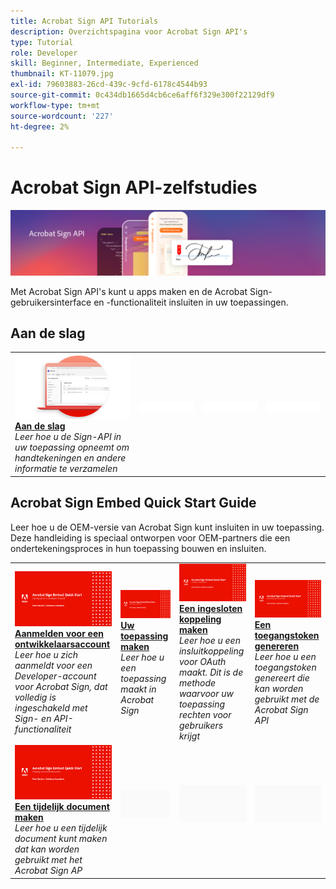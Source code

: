 ```yaml
---
title: Acrobat Sign API Tutorials
description: Overzichtspagina voor Acrobat Sign API's
type: Tutorial
role: Developer
skill: Beginner, Intermediate, Experienced
thumbnail: KT-11079.jpg
exl-id: 79603883-26cd-439c-9cfd-6178c4544b93
source-git-commit: 0c434db1665d4cb6ce6aff6f329e300f22129df9
workflow-type: tm+mt
source-wordcount: '227'
ht-degree: 2%

---
```


# Acrobat Sign API-zelfstudies

![Acrobat Sign API-banner](../assets/acrobatsignhero.png)

Met Acrobat Sign API&#39;s kunt u apps maken en de Acrobat Sign-gebruikersinterface en -functionaliteit insluiten in uw toepassingen.

## Aan de slag

<table style="table-layout:fixed">
<tr>
   <td>
    <a href="signapi.md">
      <img alt="Aan de slag" src="assets/GSASAPI_thumb.png" />
    </a>
    <div>
    <a href="signapi.md"><strong>Aan de slag</strong></a>
    </div>
    <em>Leer hoe u de Sign-API in uw toepassing opneemt om handtekeningen en andere informatie te verzamelen</em>
    <br>
  </td>
  <td>
    <img alt="Spacer" src="../assets/WhiteBanner_Placeholder.png" />
    <div>
    <br>
  </td>
  <td>
    <img alt="Spacer" src="../assets/WhiteBanner_Placeholder.png" />
    <div>
    <br>
  </td>
  <td>
    <img alt="Spacer" src="../assets/WhiteBanner_Placeholder.png" />
    <div>
    <br>
  </td>
</tr>
</table>

## Acrobat Sign Embed Quick Start Guide

Leer hoe u de OEM-versie van Acrobat Sign kunt insluiten in uw toepassing. Deze handleiding is speciaal ontworpen voor OEM-partners die een ondertekeningsproces in hun toepassing bouwen en insluiten.

<table style="table-layout:fixed">
<tr>
 <td>
   <a href="sign-up-developer-account.md">
      <img alt="Aanmelden voor een ontwikkelaarsaccount" src="assets/Signingup_1280.png" />
   </a>
    <div>
   <a href="sign-up-developer-account.md"><strong>Aanmelden voor een ontwikkelaarsaccount</strong></a>
    </div>
    <em>Leer hoe u zich aanmeldt voor een Developer-account voor Acrobat Sign, dat volledig is ingeschakeld met Sign- en API-functionaliteit</em>
    <br>
  </td>
  <td>
   <a href="creating-your-application.md">
      <img alt="Uw toepassing maken" src="assets/Creatingyourapplication_1280.png" />
   </a>
    <div>
   <a href="creating-your-application.md"><strong>Uw toepassing maken</strong></a>
    </div>
    <em>Leer hoe u een toepassing maakt in Acrobat Sign</em>
    <br>
  </td>
   <td>
   <a href="creating-an-embed-link.md">
      <img alt="Een ingesloten koppeling maken" src="assets/Creatinganembedlink_1280.png" />
   </a>
    <div>
   <a href="creating-an-embed-link.md"><strong>Een ingesloten koppeling maken</strong></a>
    </div>
    <em>Leer hoe u een insluitkoppeling voor OAuth maakt. Dit is de methode waarvoor uw toepassing rechten voor gebruikers krijgt</em>
    <br>
  </td>
  <td>
   <a href="generating-an-access-token.md">
      <img alt="Een toegangstoken genereren" src="assets/Generatingyouraccesstoken_1280.png" />
   </a>
    <div>
   <a href="generating-an-access-token.md"><strong>Een toegangstoken genereren</strong></a>
    </div>
    <em>Leer hoe u een toegangstoken genereert die kan worden gebruikt met de Acrobat Sign API</em>
    <br>
  </td>
</tr>
<tr>
  <td>
   <a href="creating-a-transient-document.md">
      <img alt="Een tijdelijk document maken" src="assets/Creatingatransientdocument_1280.png" />
   </a>
    <div>
   <a href="creating-a-transient-document.md"><strong>Een tijdelijk document maken</strong></a>
    </div>
    <em>Leer hoe u een tijdelijk document kunt maken dat kan worden gebruikt met het Acrobat Sign AP</em>
    <br>
  </td>
  <td>
    <img alt="Spacer" src="../assets/GrayBanner_Placeholder.png" />
    <div>
    <br>
  </td>
   <td>
    <img alt="Spacer" src="../assets/GrayBanner_Placeholder.png" />
    <div>
    <br>
  </td>
  <td>
    <img alt="Spacer" src="../assets/GrayBanner_Placeholder.png" />
    <div>
    <br>
  </td>
</tr>
</table>
